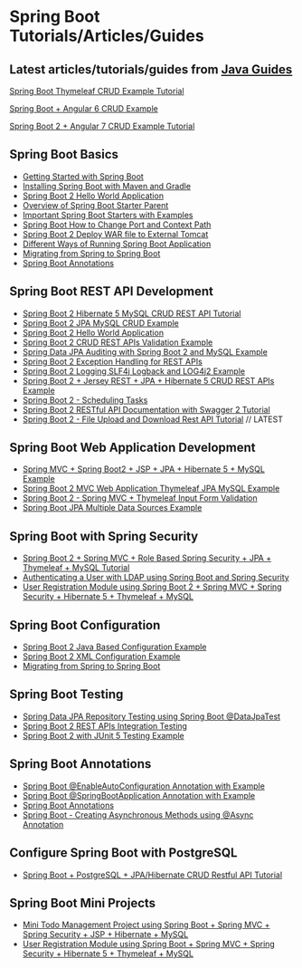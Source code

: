 <h1> Spring Boot Tutorials/Articles/Guides </h1>

<h2> Latest articles/tutorials/guides from <a href="https://www.javaguides.net/"> Java Guides</a> </h2>

<a href="https://www.javaguides.net/2019/04/spring-boot-thymeleaf-crud-example-tutorial.html" rel="nofollow" target="_blank">Spring Boot Thymeleaf CRUD Example Tutorial</a>

<a href="https://www.javaguides.net/2019/02/spring-boot-angular-6-crud-example.html" target="_blank">Spring Boot + Angular 6 CRUD Example</a>

<a href="https://www.javaguides.net/2019/02/spring-boot-2-angular-7-crud-example-tutorial.html" target="_blank">Spring Boot 2 + Angular 7 CRUD Example Tutorial</a>



<div dir="ltr" style="text-align: left;" trbidi="on">
<h2 style="text-align: left;">
Spring Boot Basics</h2>
<ul style="text-align: left;">
<li><a href="http://www.javaguides.net/2018/09/getting-started-with-spring-boot.html">Getting Started with Spring Boot</a></li>
<li><a href="http://www.javaguides.net/2018/09/installing-spring-boot-with-maven-and-gradle.html">Installing Spring Boot with Maven and Gradle</a></li>
<li><a href="http://www.javaguides.net/2018/09/spring-boot-building-restful-web-service.html">Spring Boot 2 Hello World Application</a></li>
<li><a href="http://www.javaguides.net/2018/09/overview-of-spring-boot-starter-parent.html">Overview of Spring Boot Starter Parent</a></li>
<li><a href="http://www.javaguides.net/2018/09/important-spring-boot-starters-with-examples.html">Important Spring Boot Starters with Examples</a></li>
<li><a href="http://www.javaguides.net/2018/09/spring-boot-how-to-change-port-and-context-path.html">Spring Boot How to Change Port and Context Path</a></li>
<li><a href="http://www.javaguides.net/2018/09/spring-boot-deploy-war-file-to-external-tomcat.html">Spring Boot 2 Deploy WAR file to External Tomcat</a></li>
<li><a href="http://www.javaguides.net/2018/09/different-ways-of-running-spring-boot-appilcation.html">Different Ways of Running Spring Boot Application</a></li>
<li><a href="https://www.baeldung.com/spring-boot-migration">Migrating from Spring to Spring Boot</a></li>
<li><a href="http://www.javaguides.net/2018/10/spring-boot-annotations.html">Spring Boot Annotations</a></li>
</ul>
<h2 style="text-align: left;">
Spring Boot REST API Development</h2>
<ul style="text-align: left;">
<li><a href="http://www.javaguides.net/2018/09/spring-boot-2-hibernate-5-mysql-crud-rest-api-tutorial.html">Spring Boot 2 Hibernate 5 MySQL CRUD REST API Tutorial</a></li>
<li><a href="http://www.javaguides.net/2018/09/spring-boot-2-jpa-mysql-crud-example.html">Spring Boot 2 JPA MySQL CRUD Example</a></li>
<li><a href="http://www.javaguides.net/2018/09/spring-boot-building-restful-web-service.html">Spring Boot 2 Hello World Application</a></li>
<li><a href="http://www.javaguides.net/2018/09/spring-boot-crud-rest-apis-validation-example.html">Spring Boot 2 CRUD REST APIs Validation Example</a></li>
<li><a href="http://www.javaguides.net/2018/09/spring-data-jpa-auditing-with-spring-boot2-and-mysql-example.html">Spring Data JPA Auditing with Spring Boot 2 and MySQL Example</a></li>
<li><a href="http://www.javaguides.net/2018/09/spring-boot-2-exception-handling-for-rest-apis.html">Spring Boot 2 Exception Handling for REST APIs</a></li>
<li><a href="http://www.javaguides.net/2018/09/spring-boot-2-logging-slf4j-logback-and-log4j-example.html">Spring Boot 2 Logging SLF4j Logback and LOG4j2 Example</a></li>
<li><a href="http://www.javaguides.net/2018/09/spring-boot-2-jersey-rest-jpa-hibernate-5-crud-rest-apis-example.html">Spring Boot 2 + Jersey REST + JPA + Hibernate 5 CRUD REST APIs Example</a></li>
<li><a href="http://www.javaguides.net/2018/10/spring-boot-2-scheduling-tasks.html">Spring Boot 2 - Scheduling Tasks</a></li>
<li><a href="http://www.javaguides.net/2018/10/spring-boot-2-restful-api-documentation-with-swagger2-tutorial.html">Spring Boot 2 RESTful API Documentation with Swagger 2 Tutorial</a></li>
<li><a href="http://www.javaguides.net/2018/11/spring-boot-2-file-upload-and-download-rest-api-tutorial.html">Spring Boot 2 - File Upload and Download Rest API Tutorial</a> // LATEST</li>
</ul>
<h2 style="text-align: left;">
Spring Boot Web Application Development</h2>
<ul style="text-align: left;">
<li><a href="http://www.javaguides.net/2018/09/spring-mvc-using-spring-boot2-jsp-jpa-hibernate5-mysql-example.html">Spring MVC + Spring Boot2 + JSP + JPA + Hibernate 5 + MySQL Example</a></li>
<li><a href="http://www.javaguides.net/2018/09/spring-boot2-mvc-web-application-thymeleaf-jpa-mysql-example.html">Spring Boot 2 MVC Web Application Thymeleaf JPA MySQL Example</a></li>
<li><a href="http://www.javaguides.net/2018/10/spring-boot-spring-mvc-validating-form.html">Spring Boot 2 - Spring MVC + Thymeleaf Input Form Validation</a></li>
<li><a href="http://www.javaguides.net/2018/09/spring-boot-jpa-multiple-data-sources-example.html">Spring Boot JPA Multiple Data Sources Example</a></li>
</ul>
<h2 style="text-align: left;">
Spring Boot with Spring Security</h2>
<div>
<ul style="text-align: left;">
<li><a href="http://www.javaguides.net/2018/09/spring-boot-spring-mvc-role-based-spring-security-jpa-thymeleaf-mysql-tutorial.html">Spring Boot 2 + Spring MVC + Role Based Spring Security + JPA + Thymeleaf + MySQL Tutorial</a></li>
<li><a href="https://spring.io/guides/gs/authenticating-ldap/">Authenticating a User with LDAP using Spring Boot and Spring Security</a></li>
<li><a href="http://www.javaguides.net/2018/10/user-registration-module-using-springboot-springmvc-springsecurity-hibernate5-thymeleaf-mysql.html">User Registration Module using Spring Boot 2 + Spring MVC + Spring Security + Hibernate 5 + Thymeleaf + MySQL</a></li>
</ul>
<h2 style="text-align: left;">
Spring Boot Configuration</h2>
<ul style="text-align: left;">
<li><a href="http://www.javaguides.net/2018/09/spring-boot-java-based-configuration-example.html">Spring Boot 2 Java Based Configuration Example</a></li>
<li><a href="http://www.javaguides.net/2018/09/spring-boot-xml-configuration-example.html">Spring Boot 2 XML Configuration Example</a></li>
<li><a href="https://www.baeldung.com/spring-boot-migration">Migrating from Spring to Spring Boot</a></li>
</ul>
<h2 style="text-align: left;">
Spring Boot Testing</h2>
<ul style="text-align: left;">
<li><a href="http://www.javaguides.net/2018/09/spring-data-jpa-repository-testing-using-spring-boot-datajpatest.html">Spring Data JPA Repository Testing using Spring Boot @DataJpaTest</a></li>
<li><a href="http://www.javaguides.net/2018/09/spring-boot-2-rest-apis-integration-testing.html">Spring Boot 2 REST APIs Integration Testing</a></li>
<li><a href="http://www.javaguides.net/2018/09/spring-boot-2-with-junit-5-testing.html">Spring Boot 2 with JUnit 5 Testing Example</a></li>
</ul>
<h2 style="text-align: left;">
Spring Boot Annotations</h2>
<ul style="text-align: left;">
<li><a href="http://www.javaguides.net/2018/09/spring-boot-enableautoconfiguration-annotation-with-example.html">Spring Boot @EnableAutoConfiguration Annotation with Example</a></li>
<li><a href="http://www.javaguides.net/2018/09/spring-boot-springbootapplication-annotation-with-example.html">Spring Boot @SpringBootApplication Annotation with Example</a></li>
<li><a href="http://www.javaguides.net/2018/10/spring-boot-annotations.html">Spring Boot Annotations</a></li>
<li><a href="http://www.javaguides.net/2018/10/spring-boot-creating-asynchronous-methods-using-async-annotation.html">Spring Boot - Creating Asynchronous Methods using @Async Annotation</a></li>
</ul>
<h2 style="text-align: left;">
Configure Spring Boot with PostgreSQL</h2>
</div>
<div>
<ul style="text-align: left;">
<li><a href="http://www.javaguides.net/2019/01/springboot-postgresql-jpa-hibernate-crud-restful-api-tutorial.html">Spring Boot + PostgreSQL + JPA/Hibernate CRUD Restful API Tutorial</a></li>
</ul>
<h2 style="text-align: left;">
Spring Boot Mini Projects</h2>
<ul style="text-align: left;">
<li><a href="http://www.javaguides.net/2018/09/mini-todo-management-project-using-spring-boot-springmvc-springsecurity-jsp-hibernate-mysql.html">Mini Todo Management Project using Spring Boot + Spring MVC + Spring Security + JSP + Hibernate + MySQL</a></li>
<li><a href="http://www.javaguides.net/2018/10/user-registration-module-using-springboot-springmvc-springsecurity-hibernate5-thymeleaf-mysql.html">User Registration Module using Spring Boot + Spring MVC + Spring Security + Hibernate 5 + Thymeleaf + MySQL</a></li>
</ul>
</div>
</div>
